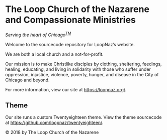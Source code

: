 # The Loop Church of the Nazarene and Compassionate Ministries

_Serving the heart of Chicago_<sup><abbr title="Trademark">TM</abbr></sup>

Welcome to the sourcecode repository for LoopNaz’s website.

We are both a local church and a not-for-profit.

Our mission is to make Christlike disciples by clothing, sheltering, feedings, healing, educating, and living in solidarity with those who suffer under oppression, injustice, violence, poverty, hunger, and disease in the City of Chicago and beyond.

For more information, view our site at https://loopnaz.org/.

## Theme

Our site runs a custom Twentyeighteen theme. View the theme sourcecode at https://github.com/loopnaz/twentyeighteen/.

&copy; 2018 by The Loop Church of the Nazarene
